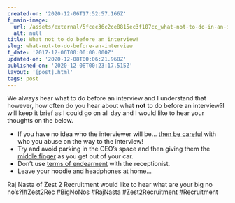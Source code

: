 ```yaml
---
created-on: '2020-12-06T17:52:57.166Z'
f_main-image:
  url: /assets/external/5fcec36c2ce8815ec3f107cc_what-not-to-do-in-an-interview.png
  alt: null
title: What not to do before an interview!
slug: what-not-to-do-before-an-interview
f_date: '2017-12-06T00:00:00.000Z'
updated-on: '2020-12-08T00:06:21.968Z'
published-on: '2020-12-08T00:23:17.515Z'
layout: '[post].html'
tags: post
---
```


We always hear what to do before an interview and I understand that however, how often do you hear about what **not** to do before an interview?I will keep it brief as I could go on all day and I would like to hear your thoughts on the below.

*   If you have no idea who the interviewer will be… [then be careful](#) with who you abuse on the way to the interview!
*   Try and avoid parking in the CEO’s space and then giving them the [middle finger](#) as you get out of your car.
*   Don’t use [terms of endearment](#) with the receptionist.
*   Leave your hoodie and headphones at home…

Raj Nasta of Zest 2 Recruitment would like to hear what are your big no no’s?!#Zest2Rec #BigNoNos #RajNasta #Zest2Recruitment #Recruitment

